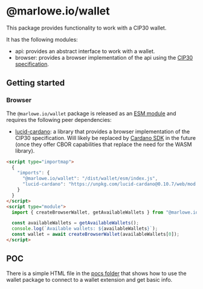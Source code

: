 # @marlowe.io/wallet

This package provides functionality to work with a CIP30 wallet.

It has the following modules:

- api: provides an abstract interface to work with a wallet.
- browser: provides a browser implementation of the api using the [CIP30 specification](https://cips.cardano.org/cips/cip30/).

[comment]: # "nodejs: provides a server implementation of the api using Lucid NOTE: the underlying library might be replaced in the future - for the momment disabled until we discuss the Node module"

## Getting started

### Browser

The `@marlowe.io/wallet` package is released as an [ESM module](http://TODO-link-to-the-doc-file-in-gh.com) and requires the following peer dependencies:

- [lucid-cardano](https://github.com/spacebudz/lucid): a library that provides a browser implementation of the CIP30 specification. Will likely be replaced by [Cardano SDK](https://github.com/input-output-hk/cardano-js-sdk/tree/master/packages/wallet) in the future (once they offer CBOR capabilities that replace the need for the WASM library).

```html
<script type="importmap">
  {
    "imports": {
      "@marlowe.io/wallet": "/dist/wallet/esm/index.js",
      "lucid-cardano": "https://unpkg.com/lucid-cardano@0.10.7/web/mod.js"
    }
  }
</script>
<script type="module">
  import { createBrowserWallet, getAvailableWallets } from "@marlowe.io/wallet";

  const availableWallets = getAvailableWallets();
  console.log(`Available wallets: ${availableWallets}`);
  const wallet = await createBrowserWallet(availableWallets[0]);
</script>
```

## POC

There is a simple HTML file in the [pocs folder](http://todo-full-link) that shows how to use the wallet package to connect to a wallet extension and get basic info.
